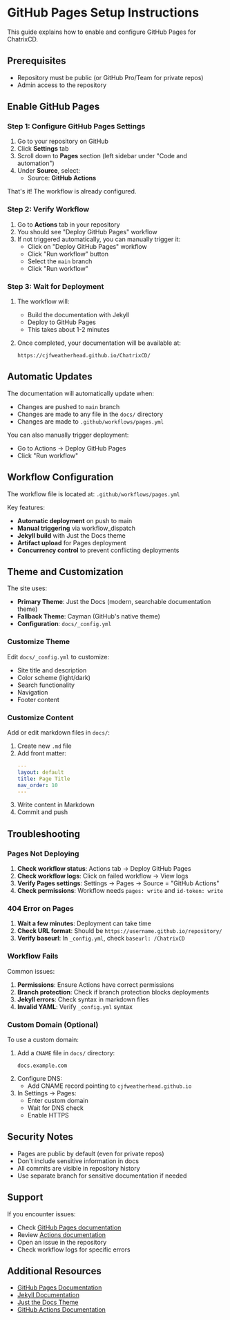 # GitHub Pages Setup Instructions

This guide explains how to enable and configure GitHub Pages for ChatrixCD.

## Prerequisites

- Repository must be public (or GitHub Pro/Team for private repos)
- Admin access to the repository

## Enable GitHub Pages

### Step 1: Configure GitHub Pages Settings

1. Go to your repository on GitHub
2. Click **Settings** tab
3. Scroll down to **Pages** section (left sidebar under "Code and automation")
4. Under **Source**, select:
   - Source: **GitHub Actions**

That's it! The workflow is already configured.

### Step 2: Verify Workflow

1. Go to **Actions** tab in your repository
2. You should see "Deploy GitHub Pages" workflow
3. If not triggered automatically, you can manually trigger it:
   - Click on "Deploy GitHub Pages" workflow
   - Click "Run workflow" button
   - Select the `main` branch
   - Click "Run workflow"

### Step 3: Wait for Deployment

1. The workflow will:
   - Build the documentation with Jekyll
   - Deploy to GitHub Pages
   - This takes about 1-2 minutes

2. Once completed, your documentation will be available at:
   ```
   https://cjfweatherhead.github.io/ChatrixCD/
   ```

## Automatic Updates

The documentation will automatically update when:
- Changes are pushed to `main` branch
- Changes are made to any file in the `docs/` directory
- Changes are made to `.github/workflows/pages.yml`

You can also manually trigger deployment:
- Go to Actions → Deploy GitHub Pages
- Click "Run workflow"

## Workflow Configuration

The workflow file is located at: `.github/workflows/pages.yml`

Key features:
- **Automatic deployment** on push to main
- **Manual triggering** via workflow_dispatch
- **Jekyll build** with Just the Docs theme
- **Artifact upload** for Pages deployment
- **Concurrency control** to prevent conflicting deployments

## Theme and Customization

The site uses:
- **Primary Theme**: Just the Docs (modern, searchable documentation theme)
- **Fallback Theme**: Cayman (GitHub's native theme)
- **Configuration**: `docs/_config.yml`

### Customize Theme

Edit `docs/_config.yml` to customize:
- Site title and description
- Color scheme (light/dark)
- Search functionality
- Navigation
- Footer content

### Customize Content

Add or edit markdown files in `docs/`:
1. Create new `.md` file
2. Add front matter:
   ```yaml
   ---
   layout: default
   title: Page Title
   nav_order: 10
   ---
   ```
3. Write content in Markdown
4. Commit and push

## Troubleshooting

### Pages Not Deploying

1. **Check workflow status**: Actions tab → Deploy GitHub Pages
2. **Check workflow logs**: Click on failed workflow → View logs
3. **Verify Pages settings**: Settings → Pages → Source = "GitHub Actions"
4. **Check permissions**: Workflow needs `pages: write` and `id-token: write`

### 404 Error on Pages

1. **Wait a few minutes**: Deployment can take time
2. **Check URL format**: Should be `https://username.github.io/repository/`
3. **Verify baseurl**: In `_config.yml`, check `baseurl: /ChatrixCD`

### Workflow Fails

Common issues:
1. **Permissions**: Ensure Actions have correct permissions
2. **Branch protection**: Check if branch protection blocks deployments
3. **Jekyll errors**: Check syntax in markdown files
4. **Invalid YAML**: Verify `_config.yml` syntax

### Custom Domain (Optional)

To use a custom domain:
1. Add a `CNAME` file in `docs/` directory:
   ```
   docs.example.com
   ```
2. Configure DNS:
   - Add CNAME record pointing to `cjfweatherhead.github.io`
3. In Settings → Pages:
   - Enter custom domain
   - Wait for DNS check
   - Enable HTTPS

## Security Notes

- Pages are public by default (even for private repos)
- Don't include sensitive information in docs
- All commits are visible in repository history
- Use separate branch for sensitive documentation if needed

## Support

If you encounter issues:
- Check [GitHub Pages documentation](https://docs.github.com/en/pages)
- Review [Actions documentation](https://docs.github.com/en/actions)
- Open an issue in the repository
- Check workflow logs for specific errors

## Additional Resources

- [GitHub Pages Documentation](https://docs.github.com/en/pages)
- [Jekyll Documentation](https://jekyllrb.com/docs/)
- [Just the Docs Theme](https://just-the-docs.github.io/just-the-docs/)
- [GitHub Actions Documentation](https://docs.github.com/en/actions)
